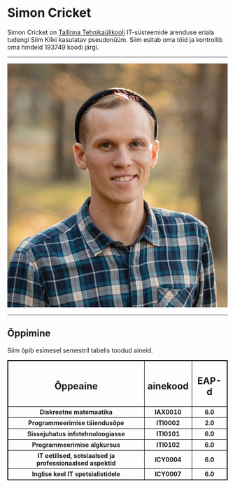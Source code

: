 <!DOCTYPE html>
<html lang="et">
<head>
    <meta charset="UTF-8">
    <title>Simon Cricket</title>
    <style>
      table, th, td {
  border: 1px solid black;
  border-collapse: collapse;
}
    </style>
</head>
<body>

<h1>Simon Cricket</h1>
<p>Simon Cricket on <a href="http://www.ttu.ee/">Tallinna Tehnikaülikooli</a> IT-süsteemide arenduse eriala tudengi Siim Kilki kasutatav pseudonüüm. Siim esitab oma töid ja kontrollib oma hindeid 193749 koodi järgi.</p>
<hr>
<img src="48857480673_97c3f07ac0_o.jpg" alt="Simon" width:"300px"/>
<hr>
<h2>Õppimine</h2>
<p>Siim õpib esimesel semestril tabelis toodud aineid.</p>
<table>
  <tr>
    <th><h2>Õppeaine</h2></th>
    <th><h2>ainekood</h2></th>
    <th><h2>EAP-d</h2></th>
  </tr>
  <tr>
    <th>Diskreetne matemaatika</th>
    <th>IAX0010</th>
    <th>6.0</th>
  </tr>
  <tr>
    <th>Programmeerimise täiendusõpe</th>
    <th>ITI0002</th>
    <th>2.0</th>
  </tr>
  <tr>
    <th>Sissejuhatus infotehnoloogiasse</th>
    <th>ITI0101</th>
    <th>6.0</th>
  </tr>
  <tr>
    <th>Programmeerimise algkursus</th>
    <th>ITI0102</th>
    <th>6.0</th>
  </tr>
  <tr>
    <th>IT eetilised, sotsiaalsed ja professionaalsed aspektid</th>
    <th>ICY0004</th>
    <th>6.0</th>
  </tr>
  <tr>
    <th>Inglise keel IT spetsialistidele</th>
    <th>ICY0007</th>
    <th>6.0</th>
  </tr>
</table>

</body>
</html>
